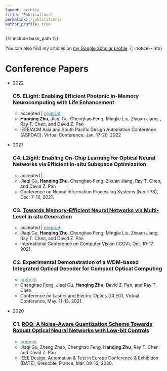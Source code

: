 ```yaml
---
layout: archive
title: "Publications"
permalink: /publications/
author_profile: true
---
```


{% include base_path %}

You can also find my articles on <a href="https://scholar.google.com/citations?user=myMcrNEAAAAJ">my Google Scholar profile</a>.
{: .notice--info}


Conference Papers
======
* 2022
  ### C5. ELight: Enabling Efficient Photonic In-Memory Neurocomputing with Life Enhancement
   * accepted \| <a href="https://arxiv.org/abs/2112.08512" style="color:#3793ae">preprint</a>
   * **Hanqing Zhu**, Jiaqi Gu, Chenghao Feng, Mingjie Liu, Zixuan Jiang, , Ray T. Chen, and David  Z. Pan
   * IEEE/ACM Asia and South Pacific Design Automation Conference (ASPDAC), Virtual Conference, Jan. 17-20, 2022 <br>

* 2021
  ### C4. L2ight: Enabling On-Chip Learning for Optical Neural Networks via Efficient in-situ Subspace Optimization
   * accepted \|
   * Jiaqi Gu, **Hanqing Zhu**, Chenghao Feng, Zixuan Jiang, Ray T. Chen, and David  Z. Pan
   * Conference on Neural Information Processing Systems (NeurIPS), Dec. 7-10, 2021. <br>
  
  ### C3. [Towards Memory-Efficient Neural Networks via Multi-Level in situ Generation](https://arxiv.org/abs/2108.11430)
   * accepted \| <a href="/publications/papers/ML_ICCV2021_Gu.pdf" style="color:#3793ae">preprint</a>
   * Jiaqi Gu, **Hanqing Zhu**, Chenghao Feng, Mingjie Liu, Zixuan Jiang, Ray T. Chen, and David  Z. Pan
   * International Conference on Computer Vision (ICCV), Oct. 10-17, 2021. <br>

  ### C2. Experimental Demonstration of a WDM-based Integrated Optical Decoder for Compact Optical Computing
   * <a href="/publications/papers/ONN_CLEO2021_Gu.pdf" style="color:#3793ae">preprint</a>
   * Chenghao Feng, Jiaqi Gu, **Hanqing Zhu**, David  Z. Pan, and Ray T. Chen
   * Conference on Lasers and Electro-Optics (CLEO), Virtual Conference, May. 11-13, 2021. <br>

* 2020
  ### C1. [ROQ: A Noise-Aware Quantization Scheme Towards Robust Optical Neural Networks with Low-bit Controls](https://doi.org/10.23919/DATE48585.2020.9116521)
     * <a href="/publications/papers/ONN_DATE2020_Gu.pdf" style="color:#3793ae">preprint</a>
     * Jiaqi Gu, Zheng Zhao, Chenghao Feng, **Hanqing Zhu**, Ray T. Chen and David Z. Pan
     * IEEE Design, Automation & Test in Europe Conference & Exhibition (DATE), Grenoble, France, Mar. 09-13, 2020.<br>

